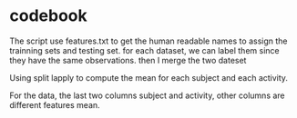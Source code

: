 # codebook

The script use features.txt to get the human readable names to assign the trainning sets and testing set. for each dataset, we can label them since they have the same observations.  then I merge the two dateset

Using split lapply to compute the mean for each subject and each activity. 

For the data,  the last two columns subject and activity, other columns are different features mean. 